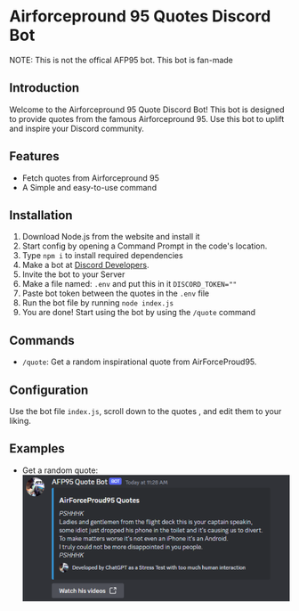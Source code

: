 
# Airforcepround 95 Quotes Discord Bot
NOTE: This is not the offical AFP95 bot. This bot is fan-made


## Introduction
Welcome to the Airforcepround 95 Quote Discord Bot! This bot is designed to provide quotes from the famous Airforcepround 95. Use this bot to uplift and inspire your Discord community.

## Features
- Fetch quotes from Airforcepround 95
- A Simple and easy-to-use command


## Installation
1. Download Node.js from the website and install it
2. Start config by opening a Command Prompt in the code's location.
3. Type `npm i` to install required dependencies
4. Make a bot at [Discord Developers]([link/to/your/bot/invitation](https://discord.com/developers/applications)).
5. Invite the bot to your Server
6. Make a file named: `.env` and put this in it `DISCORD_TOKEN=""`
7. Paste bot token between the quotes in the `.env` file
8. Run the bot file by running `node index.js`
9. You are done! Start using the bot by using the `/quote` command
## Commands
- `/quote`: Get a random inspirational quote from AirForceProud95.

## Configuration
Use the bot file `index.js`, scroll down to the quotes , and edit them to your liking.

## Examples
- Get a random quote:
![Example](Example.PNG)
